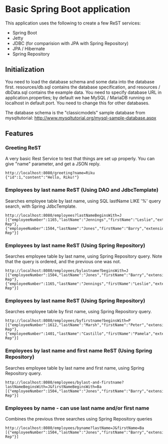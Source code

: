 # Basic Spring Boot application
This application uses the following to create a few 
ReST services:
* Spring Boot
* Jetty
* JDBC (for comparision with JPA with Spring Repository)
* JPA / Hibernate
* Spring Repository

## Initialization
You need to load the database schema and some data
into the database first. resources/db.sql contains the database specification, 
and resources / dbData.sql contains the example data. You need to specify
database URL in application.properties; by default we hae MySQL / MariaDB running 
on localhost in default port. You need to change this for other databases.

The database schema is the "classicmodels" sample database from mysqltutorial:
http://www.mysqltutorial.org/mysql-sample-database.aspx

## Features
### Greeting ReST 
A very basic Rest Service to test that things are set up properly.
You can give "name" parameter, and get a JSON reply.
```
http://localhost:8080/greeting?name=Riku 
{"id":1,"content":"Hello, Riku!"}
```

### Employees by last name ReST (Using DAO and JdbcTemplate)
Searches employee table by last name, using SQL lastName LIKE '<lastName>%' query
search, with Spring JdbcTemplate.
```
http://localhost:8080/employees?lastNameBeginsWith=J
[{"employeeNumber":1165,"lastName":"Jennings","firstName":"Leslie","extension":"x3291","emailAddress":"ljennings@classicmodelcars.com","officeCode":"1","reportsTo":1143,"jobTitle":"Sales Rep"},
{"employeeNumber":1504,"lastName":"Jones","firstName":"Barry","extension":"x102","emailAddress":"bjones@classicmodelcars.com","officeCode":"7","reportsTo":1102,"jobTitle":"Sales Rep"}]
```

### Employees by last name ReST (Using Spring Repository)
Searches employee table by last name, using Spring Repository query. Note that the query is ordered,
and the previous one was not.
```
http://localhost:8080/employees/bylastname?beginsWith=J
[{"employeeNumber":1504,"lastName":"Jones","firstName":"Barry","extension":"x102","emailAddress":"bjones@classicmodelcars.com","officeCode":"7","reportsTo":1102,"jobTitle":"Sales Rep"},
{"employeeNumber":1165,"lastName":"Jennings","firstName":"Leslie","extension":"x3291","emailAddress":"ljennings@classicmodelcars.com","officeCode":"1","reportsTo":1143,"jobTitle":"Sales Rep"}]
```

### Employees by last name ReST (Using Spring Repository)
Searches employee table by first name, using Spring Repository query.
```
http://localhost:8080/employees/byfirstname?beginsWith=P
[{"employeeNumber":1612,"lastName":"Marsh","firstName":"Peter","extension":"x102","email":"pmarsh@classicmodelcars.com","jobTitle":"Sales Rep"},{"employeeNumber":1401,"lastName":"Castillo","firstName":"Pamela","extension":"x2759","email":"pcastillo@classicmodelcars.com","jobTitle":"Sales Rep"}]
```

### Employees by last name and first name ReST (Using Spring Repository)
Searches employee table by last name and first name, using Spring Repository query.
```
http://localhost:8080/employees/bylast-and-firstname?lastNameBeginsWith=J&firstNameBeginsWith=Ba
[{"employeeNumber":1504,"lastName":"Jones","firstName":"Barry","extension":"x102","email":"bjones@classicmodelcars.com","jobTitle":"Sales Rep"}]
```

### Employees by name - can use last name and/or first name
Combines the previous three searches using Spring Repository queries
```
http://localhost:8080/employees/byname?lastName=J&firstName=Ba
[{"employeeNumber":1504,"lastName":"Jones","firstName":"Barry","extension":"x102","email":"bjones@classicmodelcars.com","jobTitle":"Sales Rep"}]
```
